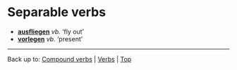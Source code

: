 # Separable verbs

- **[ausfliegen](a/au/ausfliegen.md)** *vb.* ‘fly out’
- **[vorlegen](v/vo/vorlegen.md)** *vb.* ‘present’

----

Back up to: [Compound verbs](compoundVerbs.md) | [Verbs](index.md) | [Top](../index.md)
